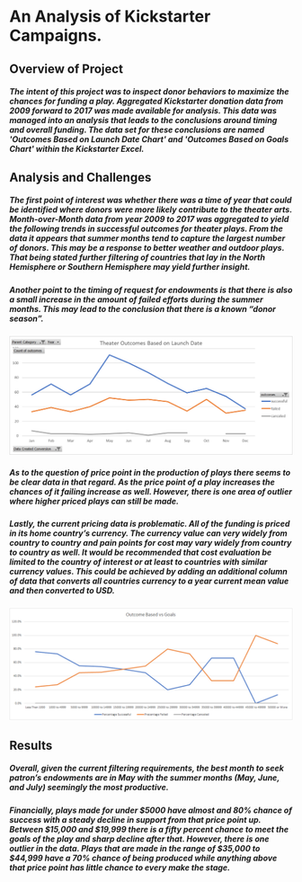 # An Analysis of Kickstarter Campaigns.
## Overview of Project
##### The intent of this project was to inspect donor behaviors to maximize the chances for funding a play. Aggregated Kickstarter donation data from 2009 forward to 2017 was made available for analysis. This data was managed into an analysis that leads to the conclusions around timing and overall funding.  The data set for these conclusions are named 'Outcomes Based on Launch Date Chart' and 'Outcomes Based on Goals Chart' within the Kickstarter Excel.


## Analysis and Challenges


##### The first point of interest was whether there was a time of year that could be identified where donors were more likely contribute to the theater arts. Month-over-Month data from year 2009 to 2017 was aggregated to yield the following trends in successful outcomes for theater plays. From the data it appears that summer months tend to capture the largest number of donors. This may be a response to better weather and outdoor plays. That being stated further filtering of countries that lay in the North Hemisphere or Southern Hemisphere may yield further insight.

##### Another point to the timing of request for endowments is that there is also a small increase in the amount of failed efforts during the summer months. This may lead to the conclusion that there is a known “donor season”.


![](Theater_Outcomes_vs_Launch.png)


##### As to the question of price point in the production of plays there seems to be clear data in that regard. As the price point of a play increases the chances of it failing increase as well. However, there is one area of outlier where higher priced plays can still be made.

##### Lastly, the current pricing data is problematic. All of the funding is priced in its home country’s currency.  The currency value can very widely from country to country and pain points for cost may vary widely from country to country as well. It would be recommended that cost evaluation be limited to the country of interest or at least to countries with similar currency values. This could be achieved by adding an additional column of data that converts all countries currency to a year current mean value and then converted to USD.

![](Outcomes_vs_Goals.png)


##  Results
##### Overall, given the current filtering requirements, the best month to seek patron’s endowments are in May with the summer months (May, June, and July) seemingly the most productive.

##### Financially, plays made for under $5000 have almost and 80% chance of success with a steady decline in support from that price point up.  Between $15,000 and $19,999 there is a fifty percent chance to meet the goals of the play and sharp decline after that. However, there is one outlier in the data. Plays that are made in the range of $35,000 to $44,999 have a 70% chance of being produced while anything above that price point has little chance to every make the stage.




